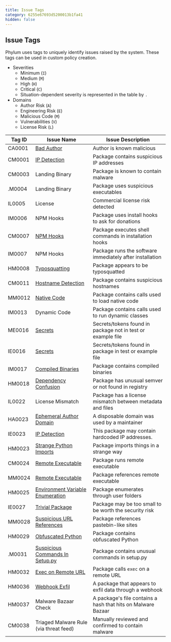 ```yaml
---
title: Issue Tags
category: 6255e67693d5200013b1fa41
hidden: false
---
```


## Issue Tags

Phylum uses tags to uniquely identify issues raised by the system. These tags can be used in custom policy creation.

- Severities
  - Minimum (`I`)
  - Medium (`M`)
  - High (`H`)
  - Critical (`C`)
  - Situation-dependent severity is represented in the table by `.`
- Domains
  - Author Risk (`A`)
  - Engineering Risk (`E`)
  - Malicious Code (`M`)
  - Vulnerabilities (`V`)
  - License Risk (`L`)
    

| Tag ID | Issue Name | Issue Description |
| --- | --- | --- |
| CA0001    | [Bad Author](https://docs.phylum.io/docs/bad_author) | Author is known malicious |
| CM0001    | [IP Detection](https://docs.phylum.io/docs/ip_identification) | Package contains suspicious IP addresses |
| CM0003    | Landing Binary | Package is known to contain malware |
| .M0004    | Landing Binary | Package uses suspicious executables |
| IL0005    | License | Commercial license risk detected |
| IM0006    | NPM Hooks | Package uses install hooks to ask for donations |
| CM0007    | [NPM Hooks](https://docs.phylum.io/docs/npm_hooks) | Package executes shell commands in installation hooks |
| IM0007    | NPM Hooks | Package runs the software immediately after installation |
| HM0008    | [Typosquatting](https://docs.phylum.io/docs/typosquatting) | Package appears to be typosquatted |
| CM0011    | [Hostname Detection](https://docs.phylum.io/docs/hostname_identification) | Package contains suspicious hostnames |
| MM0012    | [Native Code](https://docs.phylum.io/docs/invokes_native_code) | Package contains calls used to load native code |
| IM0013    | Dynamic Code | Package contains calls used to run dynamic classes |
| ME0016    | [Secrets](https://docs.phylum.io/docs/secrets) | Secrets/tokens found in package not in test or example file |
| IE0016    | [Secrets](https://docs.phylum.io/docs/secrets) | Secrets/tokens found in package in test or example file |
| IM0017    | [Compiled Binaries](https://docs.phylum.io/docs/compiled_binary) | Package contains compiled binaries |
| HM0018    | [Dependency Confusion](https://docs.phylum.io/docs/dependency_confusion) | Package has unusual semver or not found in registry |
| IL0022    | License Mismatch | Package has a license mismatch between metadata and files |
| HA0023    | [Ephemeral Author Domain](https://docs.phylum.io/docs/ephemeral_domain) | A disposable domain was used by a maintainer |
| IE0023    | [IP Detection](https://docs.phylum.io/docs/ip_identification) | This package may contain hardcoded IP addresses. |
| HM0023    | [Strange Python Imports](https://docs.phylum.io/docs/strange_python_imports) | Package imports things in a strange way |
| CM0024    | [Remote Executable](https://docs.phylum.io/docs/remote_exe_ref_or_run) | Package runs remote executable |
| MM0024    | [Remote Executable](https://docs.phylum.io/docs/remote_exe_ref_or_run) | Package references remote executable |
| HM0025    | [Environment Variable Enumeration](https://docs.phylum.io/docs/env_var_enumeration) | Package enumerates through user folders |
| IE0027    | [Trivial Package](https://docs.phylum.io/docs/trivial_package) | Package may be too small to be worth the security risk |
| MM0028    | [Suspicious URL References](https://docs.phylum.io/docs/suspicious_url_references) | Package references pastebin-like sites |
| HM0029    | [Obfuscated Python](https://docs.phylum.io/docs/obfuscated_python) | Package contains obfuscated Python |
| .M0031    | [Suspicious Commands In Setup.py](https://docs.phylum.io/docs/suspicious_setup_commands) | Package contains unusual commands in setup.py |
| HM0032    | [Exec on Remote URL](https://docs.phylum.io/docs/executes_code_at_remote_url) | Package calls `exec` on a remote URL |
| HM0036    | [Webhook Exfil](https://docs.phylum.io/docs/webhook_exfil) | A package that appears to exfil data through a webhook |
| HM0037    | Malware Bazaar Check | A package's file contains a hash that hits on Malware Bazaar |
| CM0038    | Triaged Malware Rule (via threat feed) | Manually reviewed and confirmed to contain malware |
